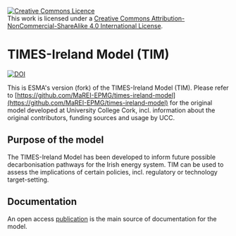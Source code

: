 
<a rel="license" href="http://creativecommons.org/licenses/by-nc-sa/4.0/"><img alt="Creative Commons Licence" style="border-width:0" src="https://i.creativecommons.org/l/by-nc-sa/4.0/88x31.png" /></a><br />This work is licensed under a <a rel="license" href="http://creativecommons.org/licenses/by-nc-sa/4.0/">Creative Commons Attribution-NonCommercial-ShareAlike 4.0 International License</a>.

# TIMES-Ireland Model (TIM)

[![DOI](https://zenodo.org/badge/429173600.svg)](https://zenodo.org/badge/latestdoi/429173600)

This is ESMA's version (fork) of the TIMES-Ireland Model (TIM). Please refer to [https://github.com/MaREI-EPMG/times-ireland-model](https://github.com/MaREI-EPMG/times-ireland-model) for the original model developed at University College Cork, incl. information about the original contributors, funding sources and usage by UCC. 

## Purpose of the model

The TIMES-Ireland Model has been developed to inform future possible decarbonisation pathways for the Irish energy system. TIM can be used to assess the implications of certain policies, incl. regulatory or technology target-setting.

## Documentation
An open access [publication](https://doi.org/10.5194/gmd-15-4991-2022) is the main source of documentation for the model.